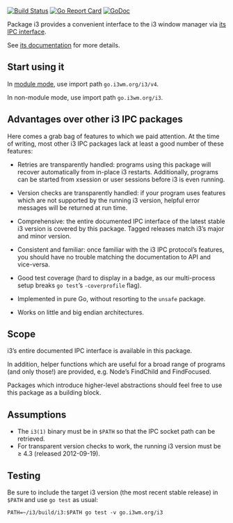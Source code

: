[![Build Status](https://travis-ci.org/i3/go-i3.svg?branch=master)](https://travis-ci.org/i3/go-i3)
[![Go Report Card](https://goreportcard.com/badge/go.i3wm.org/i3)](https://goreportcard.com/report/go.i3wm.org/i3)
[![GoDoc](https://godoc.org/go.i3wm.org/i3?status.svg)](https://godoc.org/go.i3wm.org/i3)

Package i3 provides a convenient interface to the i3 window manager via [its IPC
interface](https://i3wm.org/docs/ipc.html).

See [its documentation](https://godoc.org/go.i3wm.org/i3) for more details.

## Start using it

In [module mode](https://github.com/golang/go/wiki/Modules), use import path
`go.i3wm.org/i3/v4`.

In non-module mode, use import path `go.i3wm.org/i3`.

## Advantages over other i3 IPC packages

Here comes a grab bag of features to which we paid attention. At the time of
writing, most other i3 IPC packages lack at least a good number of these
features:

* Retries are transparently handled: programs using this package will recover
  automatically from in-place i3 restarts. Additionally, programs can be started
  from xsession or user sessions before i3 is even running.

* Version checks are transparently handled: if your program uses features which
  are not supported by the running i3 version, helpful error messages will be
  returned at run time.

* Comprehensive: the entire documented IPC interface of the latest stable i3
  version is covered by this package. Tagged releases match i3’s major and minor
  version.

* Consistent and familiar: once familiar with the i3 IPC protocol’s features,
  you should have no trouble matching the documentation to API and vice-versa.

* Good test coverage (hard to display in a badge, as our multi-process setup
  breaks `go test`’s `-coverprofile` flag).

* Implemented in pure Go, without resorting to the `unsafe` package.

* Works on little and big endian architectures.

## Scope

i3’s entire documented IPC interface is available in this package.

In addition, helper functions which are useful for a broad range of programs
(and only those!) are provided, e.g. Node’s FindChild and FindFocused.

Packages which introduce higher-level abstractions should feel free to use this
package as a building block.

## Assumptions

* The `i3(1)` binary must be in `$PATH` so that the IPC socket path can be retrieved.
* For transparent version checks to work, the running i3 version must be ≥ 4.3 (released 2012-09-19).

## Testing

Be sure to include the target i3 version (the most recent stable release) in
`$PATH` and use `go test` as usual:

```shell
PATH=~/i3/build/i3:$PATH go test -v go.i3wm.org/i3
```
